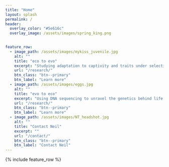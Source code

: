```yaml
---
title: "Home"
layout: splash
permalink: /
header:
  overlay_color: "#5e616c"
  overlay_image: /assets/images/spring_king.png
  

feature_row:
  - image_path: /assets/images/mykiss_juvenile.jpg
    alt: ""
    title: "eco to evo"
    excerpt: "Studying adaptation to captivity and traits under selection"
    url: "/research/"
    btn_class: "btn--primary"
    btn_label: "Learn more"
  - image_path: /assets/images/eggs.jpg
    alt: ""
    title: "evo to eco"
    excerpt: "Using DNA sequencing to unravel the genetics behind life history variation"
    url: "/research/"
    btn_class: "btn--primary"
    btn_label: "Learn more"
  - image_path: /assets/images/NT_headshot.jpg
    alt: ""
    title: "Contact Neil"
    excerpt: ""
    url: "/contact/"
    btn_class: "btn--primary"
    btn_label: "Contact Neil"
---
```


{% include feature_row %}